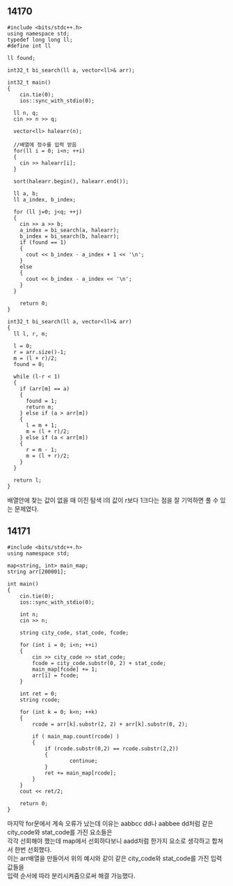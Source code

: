 14170
----------------------
```
#include <bits/stdc++.h>
using namespace std;
typedef long long ll;
#define int ll

ll found;

int32_t bi_search(ll a, vector<ll>& arr);

int32_t main()
{
	cin.tie(0);
	ios::sync_with_stdio(0);
	
  ll n, q;
  cin >> n >> q;

  vector<ll> halearr(n);
  
  //배열에 정수를 입력 받음
  for(ll i = 0; i<n; ++i)
  {
    cin >> halearr[i];
  }
  
  sort(halearr.begin(), halearr.end());
  
  ll a, b;
  ll a_index, b_index;

  for (ll j=0; j<q; ++j)
  {
    cin >> a >> b;
    a_index = bi_search(a, halearr);
    b_index = bi_search(b, halearr);
    if (found == 1)
    {
      cout << b_index - a_index + 1 << '\n';
    } 
    else
    {
      cout << b_index - a_index << '\n';
    }
  }

	return 0;
}

int32_t bi_search(ll a, vector<ll>& arr)
{
  ll l, r, m;

  l = 0;
  r = arr.size()-1;
  m = (l + r)/2;
  found = 0;

  while (l-r < 1)
  {
    if (arr[m] == a)
    {
      found = 1;
      return m;
    } else if (a > arr[m])
    {
      l = m + 1;
      m = (l + r)/2;
    } else if (a < arr[m])
    {
      r = m - 1;
      m = (l + r)/2;
    }
  }

  return l;
}
```
배열안에 찾는 값이 없을 때 이진 탐색 l의 값이 r보다 1크다는 점을 잘 기억하면 풀 수 있는 문제였다.



14171
----------------------

```
#include <bits/stdc++.h>
using namespace std;

map<string, int> main_map;
string arr[200001];

int main()
{
    cin.tie(0);
	ios::sync_with_stdio(0);

    int n;
    cin >> n;
   
    string city_code, stat_code, fcode;

    for (int i = 0; i<n; ++i)
    {
        cin >> city_code >> stat_code;
        fcode = city_code.substr(0, 2) + stat_code;
        main_map[fcode] += 1;
        arr[i] = fcode;
    }
    
    int ret = 0;
    string rcode;

    for (int k = 0; k<n; ++k)
    {
        rcode = arr[k].substr(2, 2) + arr[k].substr(0, 2);
        
        if ( main_map.count(rcode) )
        {
            if (rcode.substr(0,2) == rcode.substr(2,2))
            {
                    continue;
            }
            ret += main_map[rcode];
        }
    }
    cout << ret/2;

    return 0;
}
```

마지막 for문에서 계속 오류가 났는데 이유는 aabbcc dd나 aabbee dd처럼 같은 city_code와 stat_code를 가진 요소들은       
각각 선회해야 했는데 map에서 선회하다보니 aadd처럼 한가지 요소로 생각하고 합쳐서 한번 선회했다.          
이는 arr배열을 만들어서 위의 예시와 같이 같은 city_code와 stat_code를 가진 입력값들을         
입력 순서에 따라 분리시켜줌으로써 해결 가능했다.            
